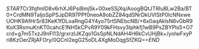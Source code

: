 $START$Cr3fqfmID8v6rhXJ6PsiBmj5k+00xeSSjXq/AoogBQtJTRIuBLw2Ba/BT0+CrdMN9TaIjoSpPSJpDR97PPf0neoA9obZZ84qdSNrDkUVIStP0IcNNxweUOHK9AfHrSr83KeK1fDLoaRngG4Y4yo75rtSNEbcNB/+6x0aqAklsN6vGbR9KoX3RxmuKnKT0cahcE1NH5kCPvR9Y09kFHsvy3Iphkfj1wB9PsZBYPls5+O7crd+g7m5TxzJ9nFl13/grxrzIJKZqo1GsSpNLNdAH4H6kCvUHjBk+/yoIwFxyPri8KzOerZRjAFOry/0QCnl2egG25oDL4XgMoDqgSfZKQ==$END$